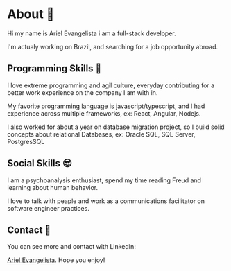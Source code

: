 # About 🤔

Hi my name is Ariel Evangelista i am a full-stack developer.

I'm actualy working on Brazil, and searching for a job opportunity abroad.

## Programming Skills 🚀

I love extreme programming and agil culture, everyday contributing for a better work experience on the company I am with in.

My favorite programming language is javascript/typescript, and I had experience across multiple frameworks, ex: React, Angular, Nodejs.

I also worked for about a year on database migration project, so I build solid concepts about relational Databases, ex: Oracle SQL, SQL Server, PostgresSQL

## Social Skills 😎

I am a psychoanalysis enthusiast, spend my time reading Freud and learning about human behavior.

I love to talk with peaple and work as a communications facilitator on software engineer practices.​

## Contact 💬

You can see more and contact with LinkedIn:

[Ariel Evangelista](https://www.linkedin.com/in/ariel-evangelista-a4677614b/). Hope you enjoy!

